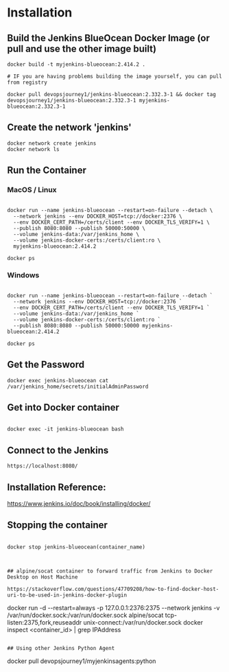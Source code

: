 
# Installation
## Build the Jenkins BlueOcean Docker Image (or pull and use the other image built)
```
docker build -t myjenkins-blueocean:2.414.2 . 

# IF you are having problems building the image yourself, you can pull from registry 

docker pull devopsjourney1/jenkins-blueocean:2.332.3-1 && docker tag devopsjourney1/jenkins-blueocean:2.332.3-1 myjenkins-blueocean:2.332.3-1
```

## Create the network 'jenkins'
```
docker network create jenkins
docker network ls
```

## Run the Container
### MacOS / Linux
```

docker run --name jenkins-blueocean --restart=on-failure --detach \
  --network jenkins --env DOCKER_HOST=tcp://docker:2376 \
  --env DOCKER_CERT_PATH=/certs/client --env DOCKER_TLS_VERIFY=1 \
  --publish 8080:8080 --publish 50000:50000 \
  --volume jenkins-data:/var/jenkins_home \
  --volume jenkins-docker-certs:/certs/client:ro \
  myjenkins-blueocean:2.414.2

docker ps

```

### Windows
```

docker run --name jenkins-blueocean --restart=on-failure --detach `
  --network jenkins --env DOCKER_HOST=tcp://docker:2376 `
  --env DOCKER_CERT_PATH=/certs/client --env DOCKER_TLS_VERIFY=1 `
  --volume jenkins-data:/var/jenkins_home `
  --volume jenkins-docker-certs:/certs/client:ro `
  --publish 8080:8080 --publish 50000:50000 myjenkins-blueocean:2.414.2

docker ps

```


## Get the Password
```
docker exec jenkins-blueocean cat /var/jenkins_home/secrets/initialAdminPassword
```

## Get into Docker container
```

docker exec -it jenkins-blueocean bash

```

## Connect to the Jenkins
```
https://localhost:8080/
```

## Installation Reference:
https://www.jenkins.io/doc/book/installing/docker/


## Stopping the container
```

docker stop jenkins-blueocean(container_name)

```


```


## alpine/socat container to forward traffic from Jenkins to Docker Desktop on Host Machine

https://stackoverflow.com/questions/47709208/how-to-find-docker-host-uri-to-be-used-in-jenkins-docker-plugin
```
docker run -d --restart=always -p 127.0.0.1:2376:2375 --network jenkins -v /var/run/docker.sock:/var/run/docker.sock alpine/socat tcp-listen:2375,fork,reuseaddr unix-connect:/var/run/docker.sock
docker inspect <container_id> | grep IPAddress
```

## Using other Jenkins Python Agent
```
docker pull devopsjourney1/myjenkinsagents:python
```
